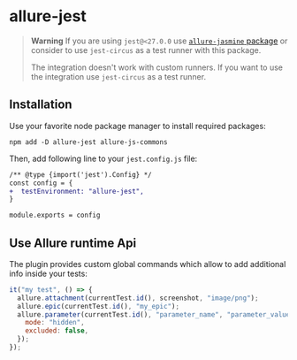 # allure-jest

> **Warning**
> If you are using `jest@<27.0.0` use [`allure-jasmine` package][allure-jasmine]
> or consider to use `jest-circus` as a test runner with this package.
>
> The integration doesn't work with custom runners. If you want to use the
> integration use `jest-circus` as a test runner.

## Installation

Use your favorite node package manager to install required packages:

```shell
npm add -D allure-jest allure-js-commons
```

Then, add following line to your `jest.config.js` file:

```diff
/** @type {import('jest').Config} */
const config = {
+  testEnvironment: "allure-jest",
}

module.exports = config
```

## Use Allure runtime Api

The plugin provides custom global commands which allow to add additional info
inside your tests:

```javascript
it("my test", () => {
  allure.attachment(currentTest.id(), screenshot, "image/png");
  allure.epic(currentTest.id(), "my_epic");
  allure.parameter(currentTest.id(), "parameter_name", "parameter_value", {
    mode: "hidden",
    excluded: false,
  });
});
```

[allure-jasmine]: https://github.com/allure-framework/allure-js/tree/master/packages/allure-jasmine
